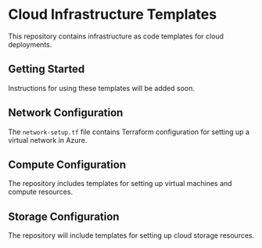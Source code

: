  # Cloud Infrastructure Templates

This repository contains infrastructure as code templates for cloud deployments.

 ## Getting Started

Instructions for using these templates will be added soon.

 ## Network Configuration

The `network-setup.tf` file contains Terraform configuration for setting up a virtual network in Azure.

 ## Compute Configuration

 The repository includes templates for setting up virtual machines and compute resources.

 ## Storage Configuration

 The repository will include templates for setting up cloud storage resources.
